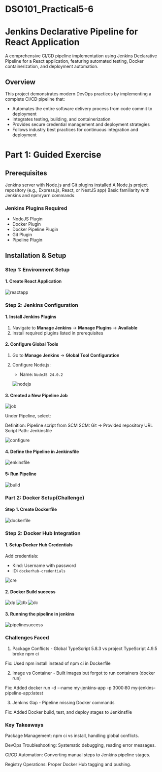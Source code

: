 # DSO101_Practical5-6

# Jenkins Declarative Pipeline for React Application

A comprehensive CI/CD pipeline implementation using Jenkins Declarative Pipeline for a React application, featuring automated testing, Docker containerization, and deployment automation.

## Overview

This project demonstrates modern DevOps practices by implementing a complete CI/CD pipeline that:
- Automates the entire software delivery process from code commit to deployment
- Integrates testing, building, and containerization
- Provides secure credential management and deployment strategies
- Follows industry best practices for continuous integration and deployment

# Part 1: Guided Exercise

## Prerequisites

Jenkins server with Node.js and Git plugins installed
A Node.js project repository (e.g., Express.js, React, or NestJS app)
Basic familiarity with Jenkins and npm/yarn commands

### Jenkins Plugins Required
- NodeJS Plugin
- Docker Plugin
- Docker Pipeline Plugin
- Git Plugin
- Pipeline Plugin

## Installation & Setup

### Step 1: Environment Setup

#### 1. Create React Application

![reactapp](./Assets/reactapp.png)

### Step 2: Jenkins Configuration

#### 1. Install Jenkins Plugins
1. Navigate to **Manage Jenkins** → **Manage Plugins** → **Available**
2. Install required plugins listed in prerequisites

#### 2. Configure Global Tools
1. Go to **Manage Jenkins** → **Global Tool Configuration**
2. Configure Node.js:
   - Name: `NodeJS 24.0.2`

   ![nodejs](./Assets/nodejs.png)

#### 3. Created a New Pipeline Job

![job](./Assets/job.png)

Under Pipeline, select:

Definition: Pipeline script from SCM
SCM: Git → Provided repository URL
Script Path: Jenkinsfile

![configure](./Assets/configuration.png)

#### 4. Define the Pipeline in Jenkinsfile

![enkinsfile](./Assets/jenkinsfile.png)

#### 5: Run Pipeline

![build](./Assets/build%20success.png)

### Part 2: Docker Setup(Challenge)

#### Step 1. Create Dockerfile

![dockerfile](./Assets/dockerfile.png)


### Step 2: Docker Hub Integration

#### 1. Setup Docker Hub Credentials

Add credentials:
   - Kind: Username with password
   - ID: `dockerhub-credentials`

![cre](./Assets/CREDENTIALS.png)

#### 2. Docker Build success

![dp](./Assets/dockerpull.png)
![db](./Assets/dockerbuild.png)
![dc](./Assets/container.png)

#### 3. Running the pipeline in jenkins 

![pipelinesuccess](./Assets/Screenshot%202025-05-31%20at%203.10.26 PM.png)


### Challenges Faced 

1. Package Conflicts - Global TypeScript 5.8.3 vs project TypeScript 4.9.5 broke npm ci

Fix: Used npm install instead of npm ci in Dockerfile


2. Image vs Container - Built images but forgot to run containers (docker run)

Fix: Added docker run -d --name my-jenkins-app -p 3000:80 my-jenkins-pipeline-app:latest


3. Jenkins Gap - Pipeline missing Docker commands

Fix: Added Docker build, test, and deploy stages to Jenkinsfile

### Key Takeaways

Package Management: npm ci vs install, handling global conflicts.

DevOps Troubleshooting: Systematic debugging, reading error messages.

CI/CD Automation: Converting manual steps to Jenkins pipeline stages.

Registry Operations: Proper Docker Hub tagging and pushing.